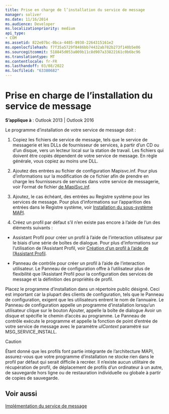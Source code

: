 ```yaml
---
title: Prise en charge de l’installation du service de message
manager: soliver
ms.date: 11/16/2014
ms.audience: Developer
ms.localizationpriority: medium
api_type:
- COM
ms.assetid: 822e07bc-0bca-4485-8938-2264315161e2
ms.openlocfilehash: f7f35a5729f8486bb74432ab782b273f140b5e06
ms.sourcegitcommit: 518845d053a009b11c8d907a33822161c0b6bc96
ms.translationtype: MT
ms.contentlocale: fr-FR
ms.lasthandoff: 03/08/2022
ms.locfileid: "63380682"
---
```

# <a name="supporting-message-service-installation"></a>Prise en charge de l’installation du service de message

  
  
**S’applique à** : Outlook 2013 | Outlook 2016 
  
Le programme d’installation de votre service de message doit :
  
1. Copiez les fichiers de service de message, tels que le service de messagerie et les DLLs de fournisseur de services, à partir d’un CD ou d’un disque, vers un lecteur local sur la station de travail. Les fichiers qui doivent être copiés dépendent de votre service de message. En règle générale, vous copiez au moins une DLL.
    
2. Ajoutez des entrées au fichier de configuration Mapisvc.inf. Pour plus d’informations sur la modification de ce fichier afin de prendre en charge les fournisseurs de services dans votre service de messagerie, voir Format de fichier [de MapiSvc.inf](file-format-of-mapisvc-inf.md).
    
3. Ajoutez, le cas échéant, des entrées au Registre système pour les services de message. Pour plus d’informations sur l’apparition des entrées dans le Registre système, voir [Installation du sous-système MAPI](installing-the-mapi-subsystem.md).
    
4. Créez un profil par défaut s’il n’en existe pas encore à l’aide de l’un des éléments suivants :
    
  - Assistant Profil pour créer un profil à l’aide de l’interaction utilisateur par le biais d’une série de boîtes de dialogue. Pour plus d’informations sur l’utilisation de l’Assistant Profil, voir [Création d’un profil à l’aide de l’Assistant Profil](creating-a-profile-by-using-the-profile-wizard.md).
    
  - Panneau de contrôle pour créer un profil à l’aide de l’interaction utilisateur. Le Panneau de configuration offre à l’utilisateur plus de flexibilité que l’Assistant Profil pour la configuration des services de message et la définition des propriétés de profil. 
    
Placez le programme d’installation dans un répertoire public désigné. Ceci est important car la plupart des clients de configuration, tels que le Panneau de configuration, exigent que les utilisateurs entrent le nom de l’annuaire. Le Panneau de configuration appelle un programme d’installation lorsqu’un utilisateur  clique sur le bouton Ajouter,  appelle la boîte de dialogue Avoir un disque et spécifie le chemin d’accès au programme. Le Panneau de contrôle exécute le programme et appelle la fonction de point d’entrée de votre service de message avec le paramètre  _ulContext_ paramétré sur MSG_SERVICE_INSTALL. 
  
> [!CAUTION]
> Étant donné que les profils font partie intégrante de l’architecture MAPI, assurez-vous que votre programme d’installation ne stocke rien dans le profil par défaut qui serait difficile à recréer. Il n’existe aucun utilitaire de récupération de profil, de déplacement de profils d’un ordinateur à un autre, de sauvegarde hors ligne ou de restauration individuelle ou globale à partir de copies de sauvegarde. 
  
## <a name="see-also"></a>Voir aussi



[Implémentation du service de message](message-service-implementation.md)

